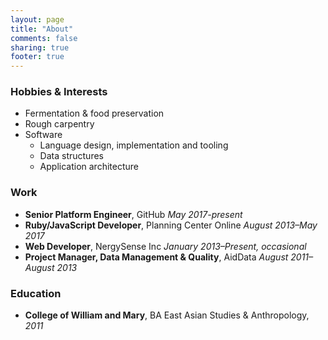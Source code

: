 ```yaml
---
layout: page
title: "About"
comments: false
sharing: true
footer: true
---
```


### Hobbies & Interests

- Fermentation & food preservation
- Rough carpentry
- Software
  - Language design, implementation and tooling
  - Data structures
  - Application architecture

### Work

- __Senior Platform Engineer__, GitHub _May 2017-present_
- __Ruby/JavaScript Developer__, Planning Center Online _August 2013–May 2017_
- __Web Developer__, NergySense Inc _January 2013–Present, occasional_
- __Project Manager, Data Management & Quality__, AidData _August 2011–August 2013_

### Education

- __College of William and Mary__, BA East Asian Studies & Anthropology, _2011_
